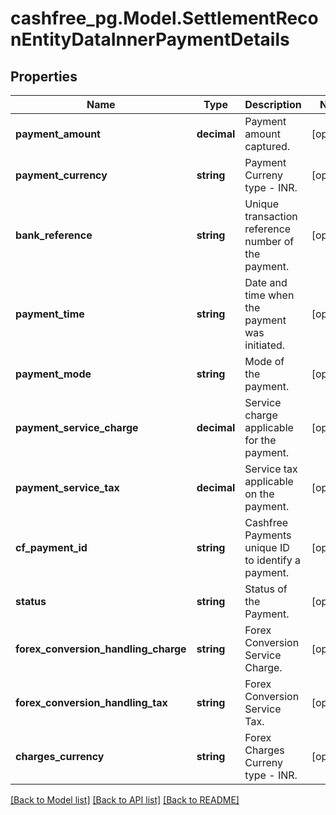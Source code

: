 # cashfree_pg.Model.SettlementReconEntityDataInnerPaymentDetails

## Properties

Name | Type | Description | Notes
------------ | ------------- | ------------- | -------------
**payment_amount** | **decimal** | Payment amount captured. | [optional] 
**payment_currency** | **string** | Payment Curreny type - INR. | [optional] 
**bank_reference** | **string** | Unique transaction reference number of the payment. | [optional] 
**payment_time** | **string** | Date and time when the payment was initiated. | [optional] 
**payment_mode** | **string** | Mode of the payment. | [optional] 
**payment_service_charge** | **decimal** | Service charge applicable for the payment. | [optional] 
**payment_service_tax** | **decimal** | Service tax applicable on the payment. | [optional] 
**cf_payment_id** | **string** | Cashfree Payments unique ID to identify a payment. | [optional] 
**status** | **string** | Status of the Payment. | [optional] 
**forex_conversion_handling_charge** | **string** | Forex Conversion Service Charge. | [optional] 
**forex_conversion_handling_tax** | **string** | Forex Conversion Service Tax. | [optional] 
**charges_currency** | **string** | Forex Charges Curreny type - INR. | [optional] 

[[Back to Model list]](../README.md#documentation-for-models) [[Back to API list]](../README.md#documentation-for-api-endpoints) [[Back to README]](../README.md)

